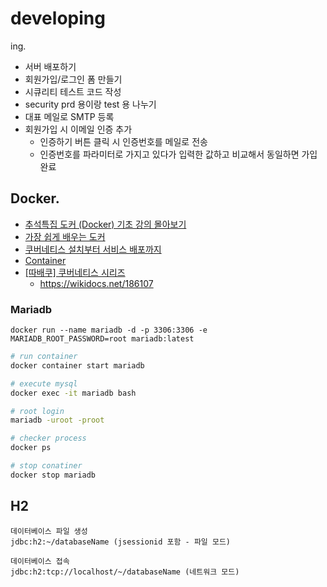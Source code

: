 # developing

ing.
- 서버 배포하기
- 회원가입/로그인 폼 만들기
- 시큐리티 테스트 코드 작성
- security prd 용이랑 test 용 나누기
- 대표 메일로 SMTP 등록
- 회원가입 시 이메일 인증 추가
  - 인증하기 버튼 클릭 시 인증번호를 메일로 전송
  - 인증번호를 파라미터로 가지고 있다가 입력한 값하고 비교해서 동일하면 가입 완료







## Docker.
- [추석특집 도커 (Docker) 기초 강의 몰아보기](https://www.youtube.com/watch?v=IqnAiM1A0d8)
- [가장 쉽게 배우는 도커](https://www.youtube.com/watch?v=hWPv9LMlme8)
- [쿠버네티스 설치부터 서비스 배포까지](https://d-life93.tistory.com/449)
- [Container](https://tech.ktcloud.com/category/%EC%83%81%ED%92%88%2C%EC%84%9C%EB%B9%84%EC%8A%A4/Container?page=3)
- [[따배쿠] 쿠버네티스 시리즈](https://www.youtube.com/playlist?list=PLApuRlvrZKohaBHvXAOhUD-RxD0uQ3z0c)
    - https://wikidocs.net/186107

### Mariadb

`docker run --name mariadb -d -p 3306:3306 -e MARIADB_ROOT_PASSWORD=root mariadb:latest`

```bash
# run container
docker container start mariadb

# execute mysql
docker exec -it mariadb bash

# root login
mariadb -uroot -proot

# checker process
docker ps

# stop conatiner
docker stop mariadb
```

## H2

```text
데이터베이스 파일 생성
jdbc:h2:~/databaseName (jsessionid 포함 - 파일 모드)

데이터베이스 접속
jdbc:h2:tcp://localhost/~/databaseName (네트워크 모드)
```

